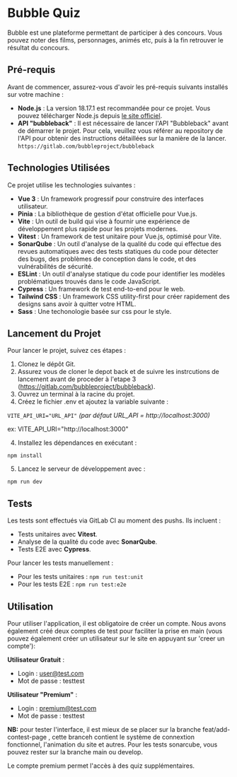 # Bubble Quiz

Bubble est une plateforme permettant de participer à des concours. Vous pouvez noter des films, personnages, animés etc, puis à la fin retrouver le résultat du concours.

## Pré-requis

Avant de commencer, assurez-vous d'avoir les pré-requis suivants installés sur votre machine :

- **Node.js** : La version 18.17.1 est recommandée pour ce projet. Vous pouvez télécharger Node.js depuis [le site officiel](https://nodejs.org/).
- **API "bubbleback"** : Il est nécessaire de lancer l'API "Bubbleback" avant de démarrer le projet. Pour cela, veuillez vous référer au repository de l'API pour obtenir des instructions détaillées sur la manière de la lancer. `https://gitlab.com/bubbleproject/bubbleback`

## Technologies Utilisées

Ce projet utilise les technologies suivantes :

- **Vue 3** : Un framework progressif pour construire des interfaces utilisateur.
- **Pinia** : La bibliothèque de gestion d'état officielle pour Vue.js.
- **Vite** : Un outil de build qui vise à fournir une expérience de développement plus rapide pour les projets modernes.
- **Vitest** : Un framework de test unitaire pour Vue.js, optimisé pour Vite.
- **SonarQube** : Un outil d'analyse de la qualité du code qui effectue des revues automatiques avec des tests statiques du code pour détecter des bugs, des problèmes de conception dans le code, et des vulnérabilités de sécurité.
- **ESLint** : Un outil d'analyse statique du code pour identifier les modèles problématiques trouvés dans le code JavaScript.
- **Cypress** : Un framework de test end-to-end pour le web.
- **Tailwind CSS** : Un framework CSS utility-first pour créer rapidement des designs sans avoir à quitter votre HTML.
- **Sass** : Une techonologie basée sur css pour le style.

## Lancement du Projet

Pour lancer le projet, suivez ces étapes :

1. Clonez le dépôt Git.
2. Assurez vous de cloner le depot back et de suivre les instrcutions de lancement avant de proceder à l'etape 3 (https://gitlab.com/bubbleproject/bubbleback).
3. Ouvrez un terminal à la racine du projet.
4. Créez le fichier .env et ajoutez la variable suivante : 

`VITE_API_URI="URL_API"`
_(par défaut URL_API = http://localhost:3000)_

ex: VITE_API_URI="http://localhost:3000"

4. Installez les dépendances en exécutant :

`npm install`


5. Lancez le serveur de développement avec :

`npm run dev`


## Tests

Les tests sont effectués via GitLab CI au moment des pushs. Ils incluent :

- Tests unitaires avec **Vitest**.
- Analyse de la qualité du code avec **SonarQube**.
- Tests E2E avec **Cypress**.

Pour lancer les tests manuellement :

- Pour les tests unitaires : `npm run test:unit`
- Pour les tests E2E : `npm run test:e2e`


## Utilisation

Pour utiliser l'application, il est obligatoire de créer un compte. Nous avons également créé deux comptes de test pour faciliter la prise en main (vous pouvez également créer un utilisateur sur le site en appuyant sur 'creer un compte'):

**Utilisateur Gratuit** :
- Login : user@test.com
- Mot de passe : testtest

**Utilisateur "Premium"** :
- Login : premium@test.com
- Mot de passe : testtest


**NB:** pour tester l'interface, il est mieux de se placer sur la branche feat/add-contest-page , cette branceh contient le système de connextion fonctionnel, l'animation du site et autres. 
Pour les tests sonarcube, vous pouvez rester sur la branche main ou develop.

Le compte premium permet l'accès à des quiz supplémentaires.
